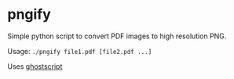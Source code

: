 # pngify

Simple python script to convert PDF images to high resolution PNG. 

Usage: `./pngify file1.pdf [file2.pdf ...]`
  
Uses [ghostscript](https://www.ghostscript.com/)
